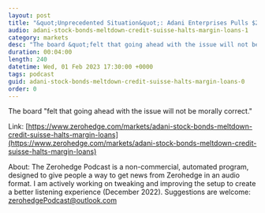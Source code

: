 ```yaml
---
layout: post
title: "&quot;Unprecedented Situation&quot;: Adani Enterprises Pulls $2.4 Billion Share Offering"
audio: adani-stock-bonds-meltdown-credit-suisse-halts-margin-loans-1
category: markets
desc: "The board &quot;felt that going ahead with the issue will not be morally correct.&quot; "
duration: 00:04:00
length: 240
datetime: Wed, 01 Feb 2023 17:30:00 +0000
tags: podcast
guid: adani-stock-bonds-meltdown-credit-suisse-halts-margin-loans-0
order: 0
---
```

The board &quot;felt that going ahead with the issue will not be morally correct.&quot; 

Link: [https://www.zerohedge.com/markets/adani-stock-bonds-meltdown-credit-suisse-halts-margin-loans](https://www.zerohedge.com/markets/adani-stock-bonds-meltdown-credit-suisse-halts-margin-loans)

About: The Zerohedge Podcast is a non-commercial, automated program, designed to give people a way to get news from Zerohedge in an audio format.  I am actively working on tweaking and improving the setup to create a better listening experience (December 2022).  Suggestions are welcome: [zerohedgePodcast@outlook.com](mailto:zerohedgePodcast@outlook.com)